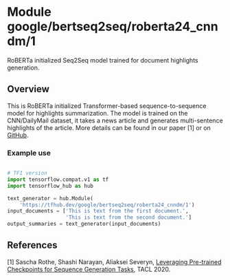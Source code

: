 # Module google/bertseq2seq/roberta24_cnndm/1

RoBERTa initialized Seq2Seq model trained for document highlights generation.

<!-- asset-path: internal -->
<!-- module-type: text-generation -->
<!-- task: text-generation -->
<!-- fine-tunable: true -->
<!-- format: hub -->
<!-- language: en -->
<!-- dataset: cnn-dailymail-summarization -->

## Overview

This is RoBERTa initialized Transformer-based sequence-to-sequence model for
highlights summarization. The model is trained on the CNN/DailyMail dataset, it
takes a news article and generates multi-sentence highlights of the article.
More details can be found in our paper [1] or on
[GitHub](https://github.com/google-research/google-research/tree/master/bertseq2seq).

### Example use

```python

# TF1 version
import tensorflow.compat.v1 as tf
import tensorflow_hub as hub

text_generator = hub.Module(
    'https://tfhub.dev/google/bertseq2seq/roberta24_cnndm/1')
input_documents = ['This is text from the first document.',
                   'This is text from the second document.']
output_summaries = text_generator(input_documents)
```

## References

[1] Sascha Rothe, Shashi Narayan, Aliaksei Severyn,
[Leveraging Pre-trained Checkpoints for Sequence Generation Tasks](https://arxiv.org/abs/1907.12461),
TACL 2020.
